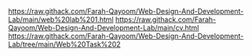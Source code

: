 
https://raw.githack.com/Farah-Qayoom/Web-Design-And-Development-Lab/main/web%20lab%201.html
https://raw.githack.com/Farah-Qayoom/Web-Design-And-Development-Lab/main/cv.html
https://raw.githack.com/Farah-Qayoom/Web-Design-And-Development-Lab/tree/main/Web%20Task%202
